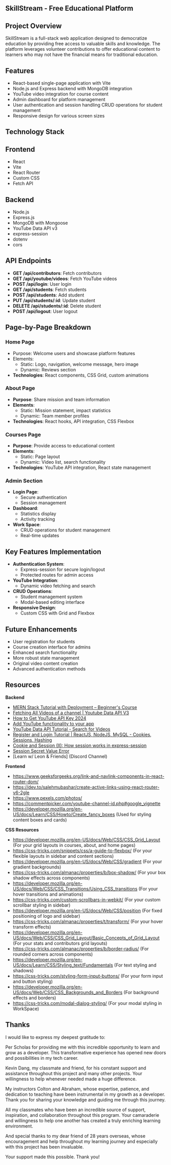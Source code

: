 ## SkillStream - Free Educational Platform

## Project Overview

SkillStream is a full-stack web application designed to democratize education by providing free access to valuable skills and knowledge. The platform leverages volunteer contributions to offer educational content to learners who may not have the financial means for traditional education.

## Features

- React-based single-page application with Vite
- Node.js and Express backend with MongoDB integration
- YouTube video integration for course content
- Admin dashboard for platform management
- User authentication and session handling
CRUD operations for student management
- Responsive design for various screen sizes

## Technology Stack

## Frontend

- React
- Vite
- React Router
- Custom CSS
- Fetch API

## Backend

- Node.js
- Express.js
- MongoDB with Mongoose
- YouTube Data API v3
- express-session
- dotenv
- cors

## API Endpoints

- **GET /api/contributors**: Fetch contributors
- **GET /api/youtube/videos**: Fetch YouTube videos
- **POST /api/login**: User login
- **GET /api/students**: Fetch students
- **POST /api/students**: Add student
- **PUT /api/students/:id**: Update student
- **DELETE /api/students/:id**: Delete student
- **POST /api/logout**: User logout

## Page-by-Page Breakdown

### Home Page
- Purpose: Welcome users and showcase platform features
- Elements:
  - Static: Logo, navigation, welcome message, hero image
  - Dynamic: Reviews section
- **Technologies**: React components, CSS Grid, custom animations

### About Page

- **Purpose**: Share mission and team information
- **Elements**:
  - Static: Mission statement, impact statistics
  - Dynamic: Team member profiles
- **Technologies**: React hooks, API integration, CSS Flexbox

### Courses Page

- **Purpose**: Provide access to educational content
- **Elements**:
  - Static: Page layout
  - Dynamic: Video list, search functionality
- **Technologies**: YouTube API integration, React state management

### Admin Section

- **Login Page**:
  - Secure authentication
  - Session management
- **Dashboard**:
  - Statistics display
  - Activity tracking
- **Work Space**:
  - CRUD operations for student management
  - Real-time updates

## Key Features Implementation

- **Authentication System**:
  - Express-session for secure login/logout
  - Protected routes for admin access
- **YouTube Integration**:
  - Dynamic video fetching and search
- **CRUD Operations**:
  - Student management system
  - Modal-based editing interface
- **Responsive Design**:
  - Custom CSS with Grid and Flexbox

## Future Enhancements

- User registration for students
- Course creation interface for admins
- Enhanced search functionality
- More robust state management
- Original video content creation
- Advanced authentication methods

## Resources

**Backend**

- [MERN Stack Tutorial with Deployment – Beginner's Course](https://www.youtube.com/watch?v=O3BUHwfHf84)
- [Fetching All Videos of a channel | Youtube Data API V3](https://www.youtube.com/watch?v=DuudSp4sHmg)
- [How to Get YouTube API Key 2024](https://www.youtube.com/watch?v=LLAZUTbc97I)
- [Add YouTube functionality to your app](https://developers.google.com/youtube/v3)
- [YouTube Data API Tutorial - Search for Videos](https://www.youtube.com/watch?app=desktop&v=QY8dhl1EQfI)
- [Register and Login Tutorial | ReactJS, NodeJS, MySQL - Cookies, Sessions, Hashing](https://www.youtube.com/watch?v=sTHWNPVNvm8&t=381s)
- [Cookie and Session (II): How session works in express-session](https://medium.com/@alysachan830/cookie-and-session-ii-how-session-works-in-express-session-7e08d102deb8)
- [Session Secret Value Error](https://forum.freecodecamp.org/t/session-secret-value-error/457249)
- [Learn w/ Leon & Friends] (Discord Channel)

**Frontend**

- https://www.geeksforgeeks.org/link-and-navlink-components-in-react-router-dom/
- https://dev.to/salehmubashar/create-active-links-using-react-router-v6-2gle
- https://www.pexels.com/photos/
- https://commentpicker.com/youtube-channel-id.php#google_vignette
- https://developer.mozilla.org/en-US/docs/Learn/CSS/Howto/Create_fancy_boxes (Used for styling content boxes and cards)

**CSS Resources**

- https://developer.mozilla.org/en-US/docs/Web/CSS/CSS_Grid_Layout (For your grid layouts in courses, about, and home pages)
- https://css-tricks.com/snippets/css/a-guide-to-flexbox/ (For your flexible layouts in sidebar and content sections)
- https://developer.mozilla.org/en-US/docs/Web/CSS/gradient (For your gradient backgrounds)
- https://css-tricks.com/almanac/properties/b/box-shadow/ (For your box shadow effects across components)
- https://developer.mozilla.org/en-US/docs/Web/CSS/CSS_Transitions/Using_CSS_transitions (For your hover transitions and animations)
- https://css-tricks.com/custom-scrollbars-in-webkit/ (For your custom scrollbar styling in sidebar)
- https://developer.mozilla.org/en-US/docs/Web/CSS/position (For fixed positioning of logo and sidebar)
- https://css-tricks.com/almanac/properties/t/transform/ (For your hover transform effects)
- https://developer.mozilla.org/en-US/docs/Web/CSS/CSS_Grid_Layout/Basic_Concepts_of_Grid_Layout (For your stats and contributors grid layouts)
- https://css-tricks.com/almanac/properties/b/border-radius/ (For rounded corners across components)
- https://developer.mozilla.org/en-US/docs/Learn/CSS/Styling_text/Fundamentals (For text styling and shadows)
- https://css-tricks.com/styling-form-input-buttons/ (For your form input and button styling)
- https://developer.mozilla.org/en-US/docs/Web/CSS/CSS_Backgrounds_and_Borders (For background effects and borders)
- https://css-tricks.com/modal-dialog-styling/ (For your modal styling in WorkSpace)

## Thanks

I would like to express my deepest gratitude to:

Per Scholas for providing me with this incredible opportunity to learn and grow as a developer. This transformative experience has opened new doors and possibilities in my tech career.

Kevin Dang, my classmate and friend, for his constant support and assistance throughout this project and many other projects. Your willingness to help whenever needed made a huge difference.

My instructors Colton and Abraham, whose expertise, patience, and dedication to teaching have been instrumental in my growth as a developer. Thank you for sharing your knowledge and guiding me through this journey.

All my classmates who have been an incredible source of support, inspiration, and collaboration throughout this program. Your camaraderie and willingness to help one another has created a truly enriching learning environment.

And special thanks to my dear friend of 28 years overseas, whose encouragement and help throughout my learning journey and especially with this project has been invaluable.

Your support made this possible. Thank you!